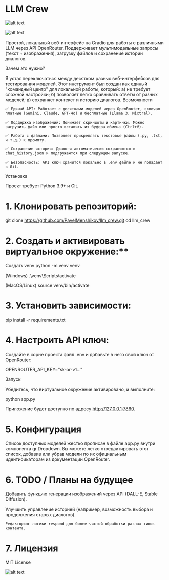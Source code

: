 # LLM Crew


![alt text](https://img.shields.io/badge/python-3.9%2B-blue)

![alt text](https://img.shields.io/badge/license-MIT-green)

Простой, локальный веб-интерфейс на Gradio для работы с различными LLM через API OpenRouter. Поддерживает мультимодальные запросы (текст + изображения), загрузку файлов и сохранение истории диалогов.


Зачем это нужно?

Я устал переключаться между десятком разных веб-интерфейсов для тестирования моделей. Этот инструмент был создан как единый "командный центр" для локальной работы, который:
а) не требует сложной настройки;
б) позволяет легко сравнивать ответы от разных моделей;
в) сохраняет контекст и историю диалогов.
Возможности

    ✅ Единый API: Работает с десятками моделей через OpenRouter, включая платные (Gemini, Claude, GPT-4o) и бесплатные (Llama 3, Mixtral).

    ✅ Поддержка изображений: Понимает скриншоты и картинки. Можно загрузить файл или просто вставить из буфера обмена (Ctrl+V).

    ✅ Работа с файлами: Позволяет прикреплять текстовые файлы (.py, .txt, и т.д.) к промпту.

    ✅ Сохранение истории: Диалоги автоматически сохраняются в chat_history.json и подгружаются при следующем запуске.

    ✅ Безопасность: API ключ хранится локально в .env файле и не попадает в Git.

Установка

Проект требует Python 3.9+ и Git.

# 1. Клонировать репозиторий:
git clone https://github.com/PavelMenshikov/llm_crew.git
cd llm_crew


    
# 2. Создать и активировать виртуальное окружение:**

Создать venv
python -m venv venv

(Windows)
.\venv\Scripts\activate

(MacOS/Linux)
source venv/bin/activate

  

# 3. Установить зависимости:


    
pip install -r requirements.txt

  

# 4. Настроить API ключ:
Создайте в корне проекта файл .env и добавьте в него свой ключ от OpenRouter:


    
OPENROUTER_API_KEY="sk-or-v1..."

  

Запуск

Убедитесь, что виртуальное окружение активировано, и выполните:


    
python app.py

  

Приложение будет доступно по адресу http://127.0.0.1:7860.
# 5. Конфигурация


Список доступных моделей жестко прописан в файле app.py внутри компонента gr.Dropdown. Вы можете легко отредактировать этот список, добавив или убрав модели по их официальным идентификаторам из документации OpenRouter.

# 6.    TODO / Планы на будущее

Добавить функцию генерации изображений через API (DALL-E, Stable Diffusion).

Улучшить управление историей (например, возможность выбора и продолжения старых диалогов).

    Рефакторинг логики respond для более чистой обработки разных типов контента.

# 7. Лицензия
MIT License



![alt text](https://img.shields.io/badge/license-MIT-green)